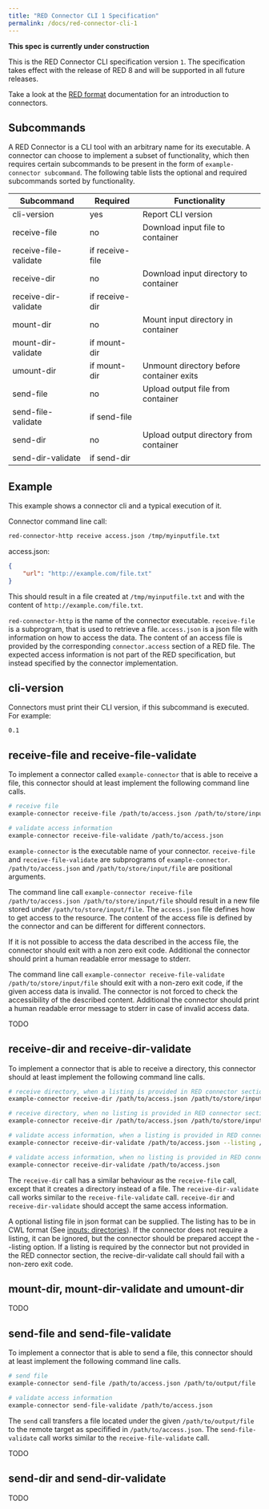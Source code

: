 ```yaml
---
title: "RED Connector CLI 1 Specification"
permalink: /docs/red-connector-cli-1
---
```


**This spec is currently under construction**

This is the RED Connector CLI specification version `1`. The specification takes effect with the release of RED 8 and will be supported in all future releases.

Take a look at the [RED format](https://www.curious-containers.cc/docs/red-format#inputs) documentation for an introduction to connectors.


## Subcommands

A RED Connector is a CLI tool with an arbitrary name for its executable. A connector can choose to implement a subset of functionality, which then requires certain subcommands to be present in the form of `example-connector subcommand`. The following table lists the optional and required subcommands sorted by functionality.

| Subcommand | Required | Functionality |
| --- | --- | --- |
| cli-version | yes | Report CLI version |
| receive-file | no | Download input file to container |
| receive-file-validate | if receive-file | |
| receive-dir | no | Download input directory to container |
| receive-dir-validate | if receive-dir | |
| mount-dir | no | Mount input directory in container |
| mount-dir-validate | if mount-dir | |
| umount-dir | if mount-dir | Unmount directory before container exits |
| send-file | no | Upload output file from container |
| send-file-validate | if send-file | |
| send-dir | no | Upload output directory from container |
| send-dir-validate | if send-dir | |


## Example

This example shows a connector cli and a typical execution of it.

Connector command line call:

```bash
red-connector-http receive access.json /tmp/myinputfile.txt
```

access.json:
```json
{
	"url": "http://example.com/file.txt"
}
```

This should result in a file created at `/tmp/myinputfile.txt` and with the content of `http://example.com/file.txt`.

`red-connector-http` is the name of the connector executable. `receive-file` is a subprogram, that is used to retrieve a file. `access.json` is a json file with information on how to access the data. The content of an access file is provided by the corresponding `connector.access` section of a RED file. The expected access information is not part of the RED specification, but instead specified by the connector implementation.


## cli-version

Connectors must print their CLI version, if this subcommand is executed. For example:

```
0.1
```

## receive-file and receive-file-validate

To implement a connector called `example-connector` that is able to receive a file, this connector should at least implement the following command line calls.

```bash
# receive file
example-connector receive-file /path/to/access.json /path/to/store/input/file

# validate access information
example-connector receive-file-validate /path/to/access.json
```

`example-connector` is the executable name of your connector. `receive-file` and `receive-file-validate` are subprograms of `example-connector`. `/path/to/access.json` and `/path/to/store/input/file` are positional arguments.

The command line call `example-connector receive-file /path/to/access.json /path/to/store/input/file` should result in a new file stored under `/path/to/store/input/file`.
The `access.json` file defines how to get access to the resource. The content of the access file is defined by the connector and can be different for different connectors.

If it is not possible to access the data described in the access file, the connector should exit with a non zero exit code.
Additional the connector should print a human readable error message to stderr.

The command line call `example-connector receive-file-validate /path/to/store/input/file` should exit with a non-zero exit code, if the given access data is invalid.
The connector is not forced to check the accessibility of the described content.
Additional the connector should print a human readable error message to stderr in case of invalid access data.

TODO


## receive-dir and receive-dir-validate

To implement a connector that is able to receive a directory, this connector should at least implement the following command line calls.

```bash
# receive directory, when a listing is provided in RED connector section
example-connector receive-dir /path/to/access.json /path/to/store/input/directory --listing /path/to/listing.json

# receive directory, when no listing is provided in RED connector section
example-connector receive-dir /path/to/access.json /path/to/store/input/directory

# validate access information, when a listing is provided in RED connector section
example-connector receive-dir-validate /path/to/access.json --listing /path/to/listing.json

# validate access information, when no listing is provided in RED connector section
example-connector receive-dir-validate /path/to/access.json
```

The `receive-dir` call has a similar behaviour as the `receive-file` call, except that it creates a directory instead of a file.
The `receive-dir-validate` call works similar to the `receive-file-validate` call.
`receive-dir` and `receive-dir-validate` should accept the same access information.

A optional listing file in json format can be supplied. The listing has to be in CWL format (See [inputs: directories](/docs/red-format#inputs-directories)). If the connector does not require a listing, it can be ignored, but the connector should be prepared accept the --listing option. If a listing is required by the connector but not provided in the RED connector section, the recive-dir-validate call should fail with a non-zero exit code.


## mount-dir, mount-dir-validate and umount-dir

TODO

## send-file and send-file-validate

To implement a connector that is able to send a file, this connector should at least implement the following command line calls.

```bash
# send file
example-connector send-file /path/to/access.json /path/to/output/file

# validate access information
example-connector send-file-validate /path/to/access.json
```

The `send` call transfers a file located under the given `/path/to/output/file` to the remote target as specifified in `/path/to/access.json`.
The `send-file-validate` call works similar to the `receive-file-validate` call.

TODO

## send-dir and send-dir-validate

TODO
